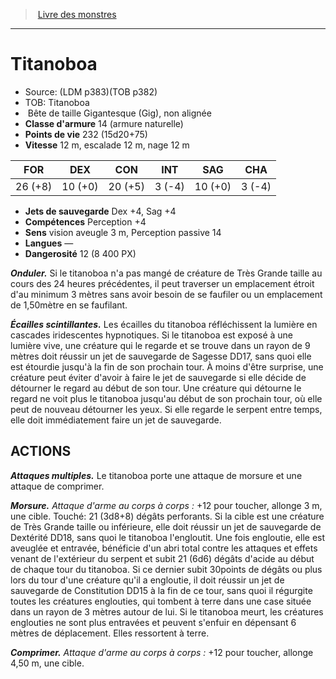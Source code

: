 ﻿> [Livre des monstres](tome_of_beasts.md)

---

# Titanoboa

- Source: (LDM p383)(TOB p382)
- TOB: Titanoboa
-  Bête de taille Gigantesque (Gig), non alignée
- **Classe d'armure** 14 (armure naturelle)
- **Points de vie** 232 (15d20+75)
- **Vitesse** 12 m, escalade 12 m, nage 12 m

|FOR|DEX|CON|INT|SAG|CHA|
|---|---|---|---|---|---|
|26 (+8)|10 (+0)|20 (+5)|3 (-4)|10 (+0)|3 (-4)|

- **Jets de sauvegarde** Dex +4, Sag +4
- **Compétences** Perception +4
- **Sens** vision aveugle 3 m, Perception passive 14
- **Langues** —
- **Dangerosité** 12 (8 400 PX)

**_Onduler._** Si le titanoboa n'a pas mangé de créature de Très Grande taille au cours des 24 heures précédentes, il peut traverser un emplacement étroit d'au minimum 3 mètres sans avoir besoin de se faufiler ou un emplacement de 1,50mètre en se faufilant.

**_Écailles scintillantes._** Les écailles du titanoboa réfléchissent la lumière en cascades iridescentes hypnotiques. Si le titanoboa est exposé à une lumière vive, une créature qui le regarde et se trouve dans un rayon de 9 mètres doit réussir un jet de sauvegarde de Sagesse DD17, sans quoi elle est étourdie jusqu'à la fin de son prochain tour. À moins d'être surprise, une créature peut éviter d'avoir à faire le jet de sauvegarde si elle décide de détourner le regard au début de son tour. Une créature qui détourne le regard ne voit plus le titanoboa jusqu'au début de son prochain tour, où elle peut de nouveau détourner les yeux. Si elle regarde le serpent entre temps, elle doit immédiatement faire un jet de sauvegarde.

## ACTIONS

**_Attaques multiples._** Le titanoboa porte une attaque de morsure et une attaque de comprimer.

**_Morsure._** _Attaque d'arme au corps à corps :_ +12 pour toucher, allonge 3 m, une cible. Touché: 21 (3d8+8) dégâts perforants. Si la cible est une créature de Très Grande taille ou inférieure, elle doit réussir un jet de sauvegarde de Dextérité DD18, sans quoi le titanoboa l'engloutit. Une fois engloutie, elle est aveuglée et entravée, bénéficie d'un abri total contre les attaques et effets venant de l'extérieur du serpent et subit 21 (6d6) dégâts d'acide au début de chaque tour du titanoboa. Si ce dernier subit 30points de dégâts ou plus lors du tour d'une créature qu'il a engloutie, il doit réussir un jet de sauvegarde de Constitution DD15 à la fin de ce tour, sans quoi il régurgite toutes les créatures englouties, qui tombent à terre dans une case située dans un rayon de 3 mètres autour de lui. Si le titanoboa meurt, les créatures englouties ne sont plus entravées et peuvent s'enfuir en dépensant 6 mètres de déplacement. Elles ressortent à terre.

**_Comprimer._** _Attaque d'arme au corps à corps :_ +12 pour toucher, allonge 4,50 m, une cible.

